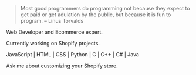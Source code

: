 
>Most good programmers do programming not because they expect to get paid or get adulation by the public, but because it is fun to program. 
>– Linus Torvalds


Web Developer and Ecommerce expert.  

Currently working on Shopify projects.  

JavaScript | HTML | CSS | Python | C | C++ | C# | Java 

Ask me about customizing your Shopify store.

